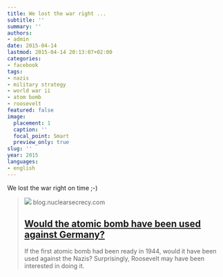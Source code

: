```yaml
---
title: We lost the war right ...
subtitle: ''
summary: ''
authors:
- admin
date: 2015-04-14
lastmod: 2015-04-14 20:13:07+02:00
categories:
- facebook
tags:
- nazis
- military strategy
- world war ii
- atom bomb
- roosevelt
featured: false
image:
  placement: 1
  caption: ''
  focal_point: Smart
  preview_only: true
slug: ''
year: 2015
languages:
- english
---
```


We lost the war right on time ;-)
> [![](https://blog.nuclearsecrecy.com/wp-content/uploads/2013/10/B17-and-B29.jpg)](http://blog.nuclearsecrecy.com/2013/10/04/atomic-bomb-used-nazi-germany/)
> blog.nuclearsecrecy.com
> ## [Would the atomic bomb have been used against Germany?](http://blog.nuclearsecrecy.com/2013/10/04/atomic-bomb-used-nazi-germany/)
>
>If the first atomic bomb had been ready in 1944, would it have been used against the Nazis? Surprisingly, Roosevelt may have been interested in doing it.